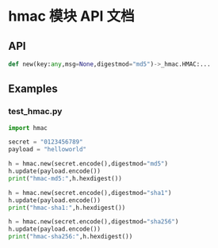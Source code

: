# hmac 模块 API 文档

## API

``` python
def new(key:any,msg=None,digestmod="md5")->_hmac.HMAC:...
```



## Examples

### test_hmac.py

```python
import hmac

secret = "0123456789"
payload = "helloworld"

h = hmac.new(secret.encode(),digestmod="md5")
h.update(payload.encode())
print("hmac-md5:",h.hexdigest())

h = hmac.new(secret.encode(),digestmod="sha1")
h.update(payload.encode())
print("hmac-sha1:",h.hexdigest())

h = hmac.new(secret.encode(),digestmod="sha256")
h.update(payload.encode())
print("hmac-sha256:",h.hexdigest())

```
